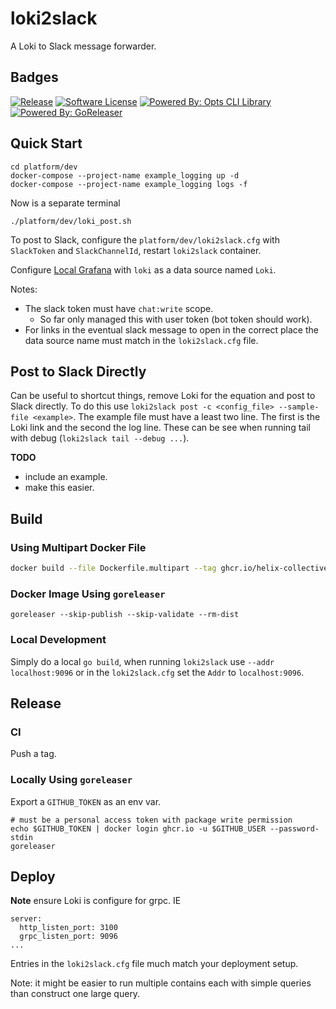 # loki2slack

A Loki to Slack message forwarder.

## Badges

[![Release](https://img.shields.io/github/release/helix-collective/loki2slack.svg?style=for-the-badge)](https://github.com/helix-collective/loki2slack/releases/latest)
[![Software License](https://img.shields.io/badge/license-MIT-brightgreen.svg?style=for-the-badge)](/LICENSE.md)
[![Powered By: Opts CLI Library](https://img.shields.io/badge/powered%20by-opts_cli-green.svg?style=for-the-badge)](https://github.com/jpillora/opts)
[![Powered By: GoReleaser](https://img.shields.io/badge/powered%20by-goreleaser-green.svg?style=for-the-badge)](https://github.com/goreleaser)

## Quick Start

```
cd platform/dev
docker-compose --project-name example_logging up -d
docker-compose --project-name example_logging logs -f
```

Now is a separate terminal
```
./platform/dev/loki_post.sh
```

To post to Slack, configure the `platform/dev/loki2slack.cfg` with `SlackToken` and `SlackChannelId`, restart `loki2slack` container.

Configure [Local Grafana](http://localhost:3000/?orgId=1) with `loki` as a data source named `Loki`.

Notes:
- The slack token must have `chat:write` scope.
  - So far only managed this with user token (bot token should work).
- For links in the eventual slack message to open in the correct place the data source name must match in the `loki2slack.cfg` file.

## Post to Slack Directly

Can be useful to shortcut things, remove Loki for the equation and post to Slack directly.
To do this use `loki2slack post -c <config_file> --sample-file <example>`.
The example file must have a least two line.
The first is the Loki link and the second the log line.
These can be see when running tail with debug (`loki2slack tail --debug ...`).

**TODO**
- include an example.
- make this easier.

## Build

### Using Multipart Docker File
``` bash
docker build --file Dockerfile.multipart --tag ghcr.io/helix-collective:latest .
```

### Docker Image Using `goreleaser`

```
goreleaser --skip-publish --skip-validate --rm-dist
```

### Local Development

Simply do a local `go build`, when running `loki2slack` use `--addr localhost:9096` or in the `loki2slack.cfg` set the `Addr` to `localhost:9096`.

## Release

### CI

Push a tag.

### Locally Using `goreleaser`

Export a `GITHUB_TOKEN` as an env var.
```
# must be a personal access token with package write permission
echo $GITHUB_TOKEN | docker login ghcr.io -u $GITHUB_USER --password-stdin
goreleaser
```

## Deploy

**Note** ensure Loki is configure for grpc. IE
```
server:
  http_listen_port: 3100
  grpc_listen_port: 9096
...
```

Entries in the `loki2slack.cfg` file much match your deployment setup.

Note: it might be easier to run multiple contains each with simple queries than construct one large query.